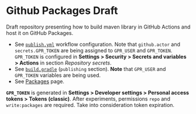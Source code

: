 # Github Packages Draft

Draft repository presenting how to build maven library in GitHub Actions and host it on GitHub Packages.

* See [`publish.yml`](./.github/workflows/publish.yml) workflow configuration. Note that `github.actor` and
  `secrets.GPR_TOKEN` are being assigned to `GPR_USER` and `GPR_TOKEN`. `GPR_TOKEN` is configured in **Settings >
  Security > Secrets and variables > Actions** in section _Repository secrets_.
* See [`build.gradle`](./build.gradle) (`publishing` section). **Note** that `GPR_USER` and `GPR_TOKEN` variables are
  being used.
* See [Packages](https://github.com/malczuuu/github-packages-draft/packages) page.

**`GPR_TOKEN`** is generated in **Settings > Developer settings > Personal access tokens > Tokens (classic)**. After
experiments, permissions `repo` and `write:packages` are required. Take into consideration token expiration.
